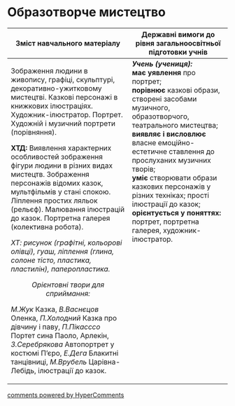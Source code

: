 <div id="hypercomments_widget" class="js-hypercomments-widget invisible"></div>

Образотворче мистецтво
=============================================

<table>
<thead>
  <tr>
    <th width="55%" align="center">Зміст навчального матеріалу</th>
    <th width="45%" align="center">Державні вимоги до рівня загальноосвітньої підготовки учнів</th>
  </tr>
</thead>
<tbody>
  <tr>
    <td width="55%" style="vertical-align:top !important;">
<p>Зображення людини в живопису, графіці, скульптурі, декоративно-ужитковому мистецтві. Казкові персонажі в книжкових ілюстраціях. Художник-ілюстратор. Портрет. Художній і музичний портрети (порівняння).</p>     
<p><b>ХТД:</b> Виявлення характерних особливостей зображення фігури людини в різних видах мистецтв. Зображення персонажів відомих казок, мультфільмів у стані спокою. Ліплення простих ляльок (рельєф). Малювання ілюстрацій до казок. Портретна галерея (колективна робота).</p>
<p><i>ХТ: рисунок (графітні, кольорові олівці), гуаш, ліплення (глина, солоне тісто, пластика, пластилін), паперопластика.</i></p>
<center><i>Орієнтовні твори для сприймання:</i></center>
<p><i>М.Жук</i> Казка, <i>В.Васнєцов</i> Оленка, <i>П.Холодний</i> Казка про дівчину і паву, <i>П.Пікасссо</i> Портет сина Паоло, Арлекін, <i>З.Серебрякова</i> Автопортрет у костюмі П’єро, <i>Е.Дега</i> Блакитні танцівниці, <i>М.Врубель</i> Царівна-Лебідь, ілюстрації до казок.</p>
	</td>
<td width="45%" style="vertical-align:top !important;"><b><i>Учень (учениця):</i></b><br>
<b>має уявлення</b> про портрет;<br>
<b>порівнює</b> казкові образи, створені засобами музичного, образотворчого, театрального  мистецтва;<br>
<b>виявляє і висловлює</b> власне емоційно-естетичне ставлення до прослуханих музичних творів;<br>
<b>уміє</b> створювати образи казкових персонажів у різних техніках;   прості ілюстрації до казок;<br>
<b>орієнтується у поняттях:</b> портрет, портретна галерея, художник-ілюстратор.<br>
</td>
	</tr>
</tbody>
</table>

<div class="js-hypercomments-container">
<a href="http://hypercomments.com" class="hc-link" title="comments widget">comments powered by HyperComments</a>
</div>